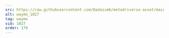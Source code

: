 ```yaml
---
src: https://raw.githubusercontent.com/Dadaism6/metadriverse-asset/main/script-waymo-output-newcompressed/waymo_1027.mp4
alt: waymo_1027
tag: waymo
vid: 1027
order: 178
---
```

